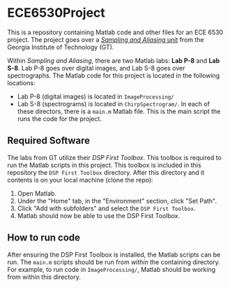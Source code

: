 # ECE6530Project
This is a repository containing Matlab code and other files for an ECE 6530
project. The project goes over a [*Sampling and Aliasing*
unit](https://dspfirst.gatech.edu/chapters/04samplin/overview.html) from the
Georgia Institute of Technology (GT).

Within *Sampling and Aliasing*, there are two Matlab labs: **Lab P-8** and **Lab
S-8**. Lab P-8 goes over digital images, and Lab S-8 goes over spectrographs.
The Matlab code for this project is located in the following locations:
* Lab P-8 (digital images) is located in `ImageProcessing/`
* Lab S-8 (spectrograms) is located in `ChirpSpectrogram/`.
In each of these directors, there is a `main.m` Matlab file. This is the main
script the runs the code for the project.

## Required Software
The labs from GT utilize their *DSP First Toolbox*. This toolbox is required to
run the Matlab scripts in this project. This toolbox is included in this
repository the `DSP First Toolbox` directory. After this directory and it
contents is on your local machine (clone the repo):
1. Open Matlab.
1. Under the "Home" tab, in the "Environment" section, click "Set Path".
1. Click "Add with subfolders" and select the `DSP First Toolbox`.
1. Matlab should now be able to use the DSP First Toolbox.

## How to run code
After ensuring the DSP First Toolbox is installed, the Matlab scripts can be
run. The `main.m` scripts should be run from *within* the containing directory.
For example, to run code in `ImageProcessing/`, Matlab should be working from
within this directory.



